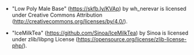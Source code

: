 - "Low Poly Male Base" (https://skfb.ly/KVAp) by wh_nerevar is licensed under Creative Commons Attribution (http://creativecommons.org/licenses/by/4.0/).

- "IceMilkTea" (https://github.com/Sinoa/IceMilkTea) by Sinoa is  licensed under zlib/libpng License (https://opensource.org/license/zlib-license-php/).